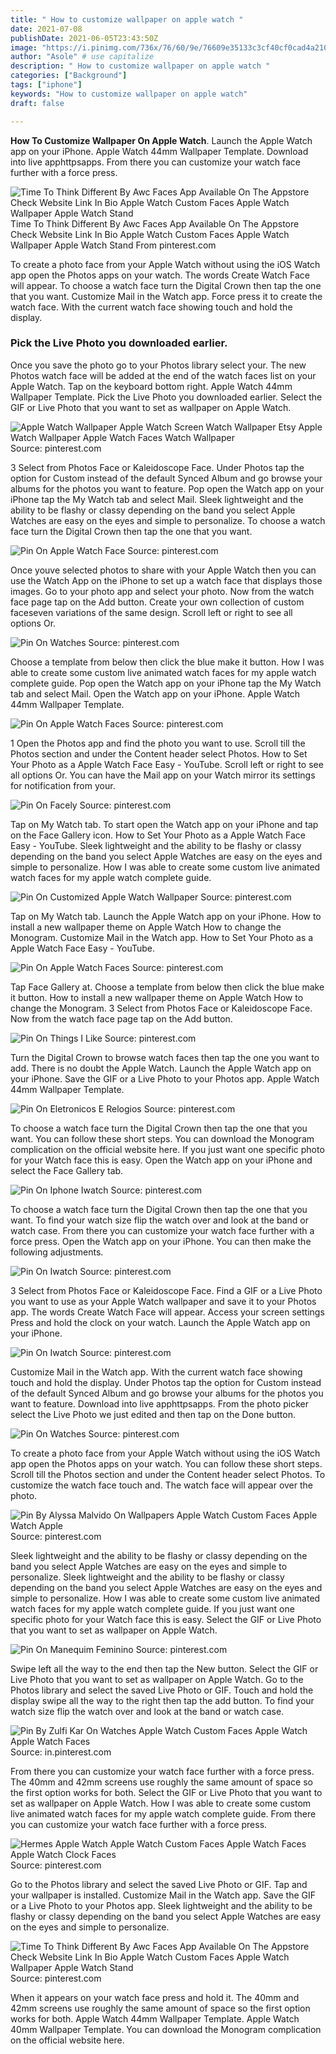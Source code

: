 ```yaml
---
title: " How to customize wallpaper on apple watch "
date: 2021-07-08
publishDate: 2021-06-05T23:43:50Z
image: "https://i.pinimg.com/736x/76/60/9e/76609e35133c3cf40cf0cad4a210d292.jpg"
author: "Asole" # use capitalize
description: " How to customize wallpaper on apple watch "
categories: ["Background"]
tags: ["iphone"]
keywords: "How to customize wallpaper on apple watch"
draft: false

---
```



**How To Customize Wallpaper On Apple Watch**. Launch the Apple Watch app on your iPhone. Apple Watch 44mm Wallpaper Template. Download into live apphttpsapps. From there you can customize your watch face further with a force press.

![Time To Think Different By Awc Faces App Available On The Appstore Check Website Link In Bio Apple Watch Custom Faces Apple Watch Wallpaper Apple Watch Stand](https://i.pinimg.com/736x/76/60/9e/76609e35133c3cf40cf0cad4a210d292.jpg "Time To Think Different By Awc Faces App Available On The Appstore Check Website Link In Bio Apple Watch Custom Faces Apple Watch Wallpaper Apple Watch Stand")
Time To Think Different By Awc Faces App Available On The Appstore Check Website Link In Bio Apple Watch Custom Faces Apple Watch Wallpaper Apple Watch Stand From pinterest.com


To create a photo face from your Apple Watch without using the iOS Watch app open the Photos apps on your watch. The words Create Watch Face will appear. To choose a watch face turn the Digital Crown then tap the one that you want. Customize Mail in the Watch app. Force press it to create the watch face. With the current watch face showing touch and hold the display.

### Pick the Live Photo you downloaded earlier.

Once you save the photo go to your Photos library select your. The new Photos watch face will be added at the end of the watch faces list on your Apple Watch. Tap on the keyboard bottom right. Apple Watch 44mm Wallpaper Template. Pick the Live Photo you downloaded earlier. Select the GIF or Live Photo that you want to set as wallpaper on Apple Watch.


![Apple Watch Wallpaper Apple Watch Screen Watch Wallpaper Etsy Apple Watch Wallpaper Apple Watch Faces Watch Wallpaper](https://i.pinimg.com/originals/d7/39/ba/d739baf2bf7b530f729e6a9a1138699d.jpg "Apple Watch Wallpaper Apple Watch Screen Watch Wallpaper Etsy Apple Watch Wallpaper Apple Watch Faces Watch Wallpaper")
Source: pinterest.com

3 Select from Photos Face or Kaleidoscope Face. Under Photos tap the option for Custom instead of the default Synced Album and go browse your albums for the photos you want to feature. Pop open the Watch app on your iPhone tap the My Watch tab and select Mail. Sleek lightweight and the ability to be flashy or classy depending on the band you select Apple Watches are easy on the eyes and simple to personalize. To choose a watch face turn the Digital Crown then tap the one that you want.

![Pin On Apple Watch Face](https://i.pinimg.com/originals/a5/7d/18/a57d186490c5b48e8ee0ffbdc518e445.png "Pin On Apple Watch Face")
Source: pinterest.com

Once youve selected photos to share with your Apple Watch then you can use the Watch App on the iPhone to set up a watch face that displays those images. Go to your photo app and select your photo. Now from the watch face page tap on the Add button. Create your own collection of custom faceseven variations of the same design. Scroll left or right to see all options Or.

![Pin On Watches](https://i.pinimg.com/originals/cf/3d/a2/cf3da2190365540097ac7568528cc454.jpg "Pin On Watches")
Source: pinterest.com

Choose a template from below then click the blue make it button. How I was able to create some custom live animated watch faces for my apple watch complete guide. Pop open the Watch app on your iPhone tap the My Watch tab and select Mail. Open the Watch app on your iPhone. Apple Watch 44mm Wallpaper Template.

![Pin On Apple Watch Faces](https://i.pinimg.com/originals/6c/18/bf/6c18bf50ffb5121faeff574285d05fdb.jpg "Pin On Apple Watch Faces")
Source: pinterest.com

1 Open the Photos app and find the photo you want to use. Scroll till the Photos section and under the Content header select Photos. How to Set Your Photo as a Apple Watch Face Easy - YouTube. Scroll left or right to see all options Or. You can have the Mail app on your Watch mirror its settings for notification from your.

![Pin On Facely](https://i.pinimg.com/originals/e8/3c/85/e83c85ca71923777055dd5caf1cfe24e.jpg "Pin On Facely")
Source: pinterest.com

Tap on My Watch tab. To start open the Watch app on your iPhone and tap on the Face Gallery icon. How to Set Your Photo as a Apple Watch Face Easy - YouTube. Sleek lightweight and the ability to be flashy or classy depending on the band you select Apple Watches are easy on the eyes and simple to personalize. How I was able to create some custom live animated watch faces for my apple watch complete guide.

![Pin On Customized Apple Watch Wallpaper](https://i.pinimg.com/originals/54/a1/e6/54a1e69c6904ed1669c092b47fc315b2.jpg "Pin On Customized Apple Watch Wallpaper")
Source: pinterest.com

Tap on My Watch tab. Launch the Apple Watch app on your iPhone. How to install a new wallpaper theme on Apple Watch How to change the Monogram. Customize Mail in the Watch app. How to Set Your Photo as a Apple Watch Face Easy - YouTube.

![Pin On Apple Watch Faces](https://i.pinimg.com/originals/0f/d0/15/0fd015ed3ebb99711efd03a512734dd4.png "Pin On Apple Watch Faces")
Source: pinterest.com

Tap Face Gallery at. Choose a template from below then click the blue make it button. How to install a new wallpaper theme on Apple Watch How to change the Monogram. 3 Select from Photos Face or Kaleidoscope Face. Now from the watch face page tap on the Add button.

![Pin On Things I Like](https://i.pinimg.com/736x/56/e4/02/56e402540b1403a2cd70fd54add94b39.jpg "Pin On Things I Like")
Source: pinterest.com

Turn the Digital Crown to browse watch faces then tap the one you want to add. There is no doubt the Apple Watch. Launch the Apple Watch app on your iPhone. Save the GIF or a Live Photo to your Photos app. Apple Watch 44mm Wallpaper Template.

![Pin On Eletronicos E Relogios](https://i.pinimg.com/originals/5b/b2/80/5bb28005b498b39a0324a559ec03b8ce.jpg "Pin On Eletronicos E Relogios")
Source: pinterest.com

To choose a watch face turn the Digital Crown then tap the one that you want. You can follow these short steps. You can download the Monogram complication on the official website here. If you just want one specific photo for your Watch face this is easy. Open the Watch app on your iPhone and select the Face Gallery tab.

![Pin On Iphone Iwatch](https://i.pinimg.com/originals/ae/ab/e1/aeabe16b8543f14ac76531102d9d7737.png "Pin On Iphone Iwatch")
Source: pinterest.com

To choose a watch face turn the Digital Crown then tap the one that you want. To find your watch size flip the watch over and look at the band or watch case. From there you can customize your watch face further with a force press. Open the Watch app on your iPhone. You can then make the following adjustments.

![Pin On Iwatch](https://i.pinimg.com/originals/77/27/74/772774ab95402868e9c4950a40610cf8.jpg "Pin On Iwatch")
Source: pinterest.com

3 Select from Photos Face or Kaleidoscope Face. Find a GIF or a Live Photo you want to use as your Apple Watch wallpaper and save it to your Photos app. The words Create Watch Face will appear. Access your screen settings Press and hold the clock on your watch. Launch the Apple Watch app on your iPhone.

![Pin On Iwatch](https://i.pinimg.com/originals/b6/46/a2/b646a2802dfc26044b2c76216df4e784.jpg "Pin On Iwatch")
Source: pinterest.com

Customize Mail in the Watch app. With the current watch face showing touch and hold the display. Under Photos tap the option for Custom instead of the default Synced Album and go browse your albums for the photos you want to feature. Download into live apphttpsapps. From the photo picker select the Live Photo we just edited and then tap on the Done button.

![Pin On Watches](https://i.pinimg.com/originals/09/11/a9/0911a99bfd2c89c7e2f12e0c8305207d.jpg "Pin On Watches")
Source: pinterest.com

To create a photo face from your Apple Watch without using the iOS Watch app open the Photos apps on your watch. You can follow these short steps. Scroll till the Photos section and under the Content header select Photos. To customize the watch face touch and. The watch face will appear over the photo.

![Pin By Alyssa Malvido On Wallpapers Apple Watch Custom Faces Apple Watch Apple](https://i.pinimg.com/736x/b4/f7/77/b4f777898c89073db554040338c763f7.jpg "Pin By Alyssa Malvido On Wallpapers Apple Watch Custom Faces Apple Watch Apple")
Source: pinterest.com

Sleek lightweight and the ability to be flashy or classy depending on the band you select Apple Watches are easy on the eyes and simple to personalize. Sleek lightweight and the ability to be flashy or classy depending on the band you select Apple Watches are easy on the eyes and simple to personalize. How I was able to create some custom live animated watch faces for my apple watch complete guide. If you just want one specific photo for your Watch face this is easy. Select the GIF or Live Photo that you want to set as wallpaper on Apple Watch.

![Pin On Manequim Feminino](https://i.pinimg.com/originals/40/1b/d3/401bd3c94788972a0a24e6994e123c5a.jpg "Pin On Manequim Feminino")
Source: pinterest.com

Swipe left all the way to the end then tap the New button. Select the GIF or Live Photo that you want to set as wallpaper on Apple Watch. Go to the Photos library and select the saved Live Photo or GIF. Touch and hold the display swipe all the way to the right then tap the add button. To find your watch size flip the watch over and look at the band or watch case.

![Pin By Zulfi Kar On Watches Apple Watch Custom Faces Apple Watch Apple Watch Faces](https://i.pinimg.com/originals/74/e6/3e/74e63e158123ca23d0c5c5fa05091c17.jpg "Pin By Zulfi Kar On Watches Apple Watch Custom Faces Apple Watch Apple Watch Faces")
Source: in.pinterest.com

From there you can customize your watch face further with a force press. The 40mm and 42mm screens use roughly the same amount of space so the first option works for both. Select the GIF or Live Photo that you want to set as wallpaper on Apple Watch. How I was able to create some custom live animated watch faces for my apple watch complete guide. From there you can customize your watch face further with a force press.

![Hermes Apple Watch Apple Watch Custom Faces Apple Watch Faces Apple Watch Clock Faces](https://i.pinimg.com/originals/23/c1/93/23c193f6d8129c1dd06a76b8e8981f88.png "Hermes Apple Watch Apple Watch Custom Faces Apple Watch Faces Apple Watch Clock Faces")
Source: pinterest.com

Go to the Photos library and select the saved Live Photo or GIF. Tap and your wallpaper is installed. Customize Mail in the Watch app. Save the GIF or a Live Photo to your Photos app. Sleek lightweight and the ability to be flashy or classy depending on the band you select Apple Watches are easy on the eyes and simple to personalize.

![Time To Think Different By Awc Faces App Available On The Appstore Check Website Link In Bio Apple Watch Custom Faces Apple Watch Wallpaper Apple Watch Stand](https://i.pinimg.com/736x/76/60/9e/76609e35133c3cf40cf0cad4a210d292.jpg "Time To Think Different By Awc Faces App Available On The Appstore Check Website Link In Bio Apple Watch Custom Faces Apple Watch Wallpaper Apple Watch Stand")
Source: pinterest.com

When it appears on your watch face press and hold it. The 40mm and 42mm screens use roughly the same amount of space so the first option works for both. Apple Watch 44mm Wallpaper Template. Apple Watch 40mm Wallpaper Template. You can download the Monogram complication on the official website here.

